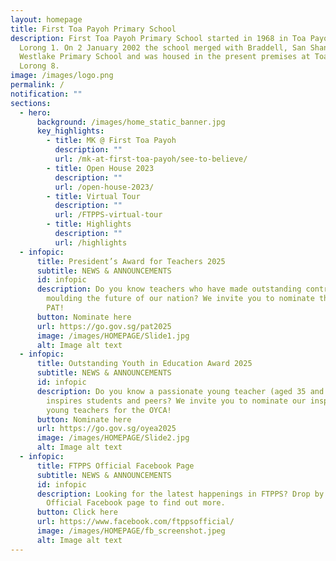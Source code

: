 ```yaml
---
layout: homepage
title: First Toa Payoh Primary School
description: First Toa Payoh Primary School started in 1968 in Toa Payoh ,
  Lorong 1. On 2 January 2002 the school merged with Braddell, San Shan and
  Westlake Primary School and was housed in the present premises at Toa Payoh
  Lorong 8.
image: /images/logo.png
permalink: /
notification: ""
sections:
  - hero:
      background: /images/home_static_banner.jpg
      key_highlights:
        - title: MK @ First Toa Payoh
          description: ""
          url: /mk-at-first-toa-payoh/see-to-believe/
        - title: Open House 2023
          description: ""
          url: /open-house-2023/
        - title: Virtual Tour
          description: ""
          url: /FTPPS-virtual-tour
        - title: Highlights
          description: ""
          url: /highlights
  - infopic:
      title: President’s Award for Teachers 2025
      subtitle: NEWS & ANNOUNCEMENTS
      id: infopic
      description: Do you know teachers who have made outstanding contributions in
        moulding the future of our nation? We invite you to nominate them for
        PAT!
      button: Nominate here
      url: https://go.gov.sg/pat2025
      image: /images/HOMEPAGE/Slide1.jpg
      alt: Image alt text
  - infopic:
      title: Outstanding Youth in Education Award 2025
      subtitle: NEWS & ANNOUNCEMENTS
      id: infopic
      description: Do you know a passionate young teacher (aged 35 and below) who
        inspires students and peers? We invite you to nominate our inspiring
        young teachers for the OYCA!
      button: Nominate here
      url: https://go.gov.sg/oyea2025
      image: /images/HOMEPAGE/Slide2.jpg
      alt: Image alt text
  - infopic:
      title: FTPPS Official Facebook Page
      subtitle: NEWS & ANNOUNCEMENTS
      id: infopic
      description: Looking for the latest happenings in FTPPS? Drop by our FTPPS
        Official Facebook page to find out more.
      button: Click here
      url: https://www.facebook.com/ftppsofficial/
      image: /images/HOMEPAGE/fb_screenshot.jpeg
      alt: Image alt text
---
```

